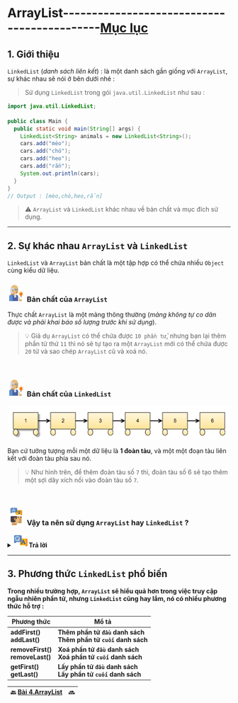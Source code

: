 # ArrayList--------------------------------------------[Mục lục](https://github.com/Zenfection/Java)

## 1. Giới thiệu

`LinkedList` (*danh sách liên kết*) : là một danh sách gần giống với `ArrayList`, sự khác nhau sẽ nói ở bên dưới nhé :  

>  Sử dụng `LinkedList` trong gói `java.util.LinkedList` như sau : 

```java
import java.util.LinkedList;

public class Main {
  public static void main(String[] args) {
    LinkedList<String> animals = new LinkedList<String>();
    cars.add("mèo");
    cars.add("chó");
    cars.add("heo");
    cars.add("rắn");
    System.out.println(cars);
  }
}
// Output : [mèo,chó,heo,rắn]
```

> ⚠️ `ArrayList` và `LinkedList` khác nhau về bản chất và mục đích sử dụng.

---

## 2. Sự khác nhau `ArrayList` và `LinkedList`

`LinkedList` và `ArrayList` bản chất là một tập hợp có thể chứa nhiều `Object` cùng kiểu dữ liệu.

### ![Professor Male.png](https://raw.githubusercontent.com/Zenfection/Image/master/2021/02/08-17-36-14-Professor%20Male.png) Bản chất của `ArrayList`

Thực chất `ArrayList` là một mảng thông thường (*mảng không tự co dãn được và phải khai báo số lượng trước khi sử dụng*). 

> 💡 Giả dụ `ArrayList` có thể chứa được `10 phần tử`, nhưng bạn lại thêm phần tử thứ `11` thì nó sẽ tự tạo ra một `ArrayList` mới có thể chứa được `20` tử và sao chép `ArrayList` cũ và xoá nó.

<br>

### ![Professor Malepng](https://raw.githubusercontent.com/Zenfection/Image/master/2021/02/08-17-36-14-Professor%20Male.png) Bản chất của `LinkedList`

![train.png](https://raw.githubusercontent.com/Zenfection/Image/master/2021/02/09-23-23-22-train.png)

Bạn cứ tưởng tượng mỗi một dữ liệu là **1 đoàn tàu**, và một một đoạn tàu liên kết với đoàn tàu phía sau nó.

> 💡 Như hình trên, để thêm đoàn tàu số `7` thì, đoàn tàu số 6 sẽ tạo thêm một sợi dây xích nối vào đoàn tàu số `7`.

<br>

### ![Language Learningpng](https://raw.githubusercontent.com/Zenfection/Image/master/2021/02/02-14-14-12-Language%20Learning.png) Vậy ta nên sử dụng `ArrayList` hay `LinkedList`  ?

<details>
<summary><b><img src="https://raw.githubusercontent.com/Zenfection/Image/master/2021/02/01-13-25-05-Questions%20And%20Answers.png"> Trả lời</summary>

<br>

Tuỳ vào mục đích của bạn, nhưng tôi sẽ khuyến khích bạn như sau : 

| So sánh   | ArrayList                                           | LinkedList                                           |
| --------- | --------------------------------------------------- | ---------------------------------------------------- |
| Dữ liệu   | nếu bạn muốn truy cập ngẫu nhiên bất kỳ phần tử nào | nếu bạn chỉ cần truy cập theo tuần tự, 1 rồi 2 rồi 3 |
| Chỉnh sửa | nếu bạn ít chỉnh sửa                                | nếu bạn cần thêm bớt linh động                       |

> 💡 Hãy tưởng tượng thế này nhé, trong một lớp học gồm 30 bạn, ta nên dùng ==> `ArrayList`, vì nếu dùng `LinkedList` tìm thằng số 18 phải hỏi thằng số 1 là 2 đâu, 3 đâu, rồi tìm tới 17 xong mới ra được thằng 18.

</details>

---

## 3. Phương thức `LinkedList` phổ biến

Trong nhiều trường hợp, `ArrayList` sẽ hiểu quả hơn trong việc truy cập ngẫu nhiên phần tử, nhưng `LinkedList` cũng hay lắm, nó có nhiều phương thức hỗ trợ : 

| Phương thức                   | Mổ tả                                                                 |
| ----------------------------- | --------------------------------------------------------------------- |
| addFirst()<br>addLast()       | Thêm phần tử **`đầu`** danh sách<br>Thêm phần tử **`cuối`** danh sách |
| removeFirst()<br>removeLast() | Xoá phần tử **`đầu`** danh sách<br>Xoá phần tử **`cuối`** danh sách   |
| getFirst()<br>getLast()       | Lấy phần tử **`đầu`** danh sách<br>Lấy phần tử **`cuối`** danh sách   |

| 🔙  [Bài 4.ArrayList](https://github.com/Zenfection/Java/blob/master/Java%20Advaced/4.ArrayList.md) | 🔜  |
| --------------------------------------------------------------------------------------------------- | --- |